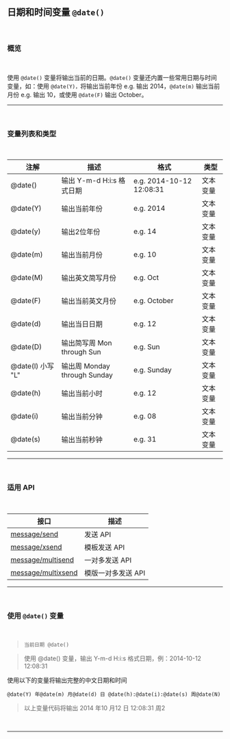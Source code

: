 ##  日期和时间变量 `@date()`

<br>

### **概览**

<br>

使用 `@date()` 变量将输出当前的日期。`@date()` 变量还内置一些常用日期与时间变量，如：使用 `@date(Y)，`将输出当前年份 e.g. 输出 2014，`@date(m)` 输出当前月份 e.g. 输出 10，或使用 `@date(F)` 输出 October。

---

<br>

### **变量列表和类型**

<br>


| 注解              | 描述                         | 格式                     | 类型     |
| ----------------- | ---------------------------- | ------------------------ | -------- |
| @date()           | 输出 Y-m-d H:i:s 格式日期    | e.g. 2014-10-12 12:08:31 | 文本变量 |
| @date(Y)          | 输出当前年份                 | e.g. 2014                | 文本变量 |
| @date(y)          | 输出2位年份                  | e.g. 14                  | 文本变量 |
| @date(m)          | 输出当前月份                 | e.g. 10                  | 文本变量 |
| @date(M)          | 输出英文简写月份             | e.g. Oct                 | 文本变量 |
| @date(F)          | 输出当前英文月份             | e.g. October             | 文本变量 |
| @date(d)          | 输出当日日期                 | e.g. 12                  | 文本变量 |
| @date(D)          | 输出简写周 Mon through Sun   | e.g. Sun                 | 文本变量 |
| @date(l) 小写 "L" | 输出周 Monday through Sunday | e.g. Sunday              | 文本变量 |
| @date(h)          | 输出当前小时                 | e.g. 12                  | 文本变量 |
| @date(i)          | 输出当前分钟                 | e.g. 08                  | 文本变量 |
| @date(s)          | 输出当前秒钟                 | e.g. 31                  | 文本变量 |

---

<br>

### **适用 API**

<br>

| 接口                                                         | 描述               |
| ------------------------------------------------------------ | ------------------ |
| [message/send](https://www.mysubmail.com/documents/FppOR3)   | 发送 API           |
| [message/xsend](https://www.mysubmail.com/documents/OOVyh)   | 模板发送 API       |
| [message/multisend](https://www.mysubmail.com/documents/KZjET3) | 一对多发送 API     |
| [message/multixsend](https://www.mysubmail.com/documents/eM4rY2) | 模版一对多发送 API |

---

<br>

### **使用 `@date()` 变量**

<br>

> `当前日期 @date()`

> 使用 @date() 变量，输出 Y-m-d H:i:s 格式日期，例：2014-10-12 12:08:31

使用以下的变量将输出完整的中文日期和时间

`@date(Y) 年@date(m) 月@date(d) 日 @date(h):@date(i):@date(s) 周@date(N)`

> 以上变量代码将输出 2014 年10 月12 日 12:08:31 周2

<br>



---